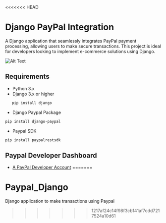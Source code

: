 <<<<<<< HEAD
# Django PayPal Integration

A Django application that seamlessly integrates PayPal payment processing, allowing users to make secure transactions. This project is ideal for developers looking to implement e-commerce solutions using Django.

![Alt Text](https://coderspdf.com/wp-content/uploads/2024/10/image-2-1536x863.png)

## Requirements

- Python 3.x
- Django 3.x or higher
```bash
   pip install django
```
- Django Paypal Package
```bash
pip install django-paypal
```
- Paypal SDK
```bash
pip install paypalrestsdk
```
## Paypal Developer Dashboard
- [A PayPal Developer Account](https://developer.paypal.com/dashboard/)
=======
# Paypal_Django
Django application to make transactions using Paypal
>>>>>>> 1217af24c14f98f3cb141af7cdd7217524a10d61
